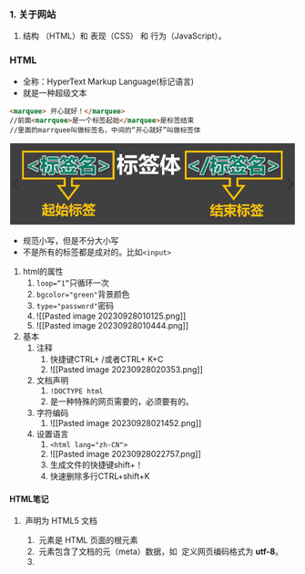 ### 1. 关于网站
1. 结构 （HTML）和 表现（CSS） 和 行为（JavaScript）。

### HTML
+ 全称：HyperText Markup Language(标记语言)
+ 就是一种超级文本
```html
<marquee> 开心就好！</marquee>
//前面<marrquee>是一个标签起始</marquee>是标签结束
//里面的marrquee叫做标签名，中间的“开心就好”叫做标签体
```
![text](https://github.com/Mangolinli/note/blob/master/note/%E8%AF%AD%E8%A8%80%E7%AC%94%E8%AE%B0/CSS%20HTML/picture/Pasted%20image%2020230928004901.png)
+ 规范小写，但是不分大小写
+ 不是所有的标签都是成对的。比如`<input>`
1. html的属性
	1. `loop=“1”`只循环一次
	2. `bgcolor="green"`背景颜色
	3. `type="password"`密码
	4. ![[Pasted image 20230928010125.png]]
	5. ![[Pasted image 20230928010444.png]]
2. 基本
	1. 注释
		1. 快捷键CTRL+ /或者CTRL+ K+C
		2. ![[Pasted image 20230928020353.png]]
	2. 文档声明
		1. `!DOCTYPE html`
		2. 是一种特殊的网页需要的，必须要有的。
	3. 字符编码
		1. ![[Pasted image 20230928021452.png]]
	4. 设置语言
		1. `<html lang="zh-CN">`
		2. ![[Pasted image 20230928022757.png]]
		3. 生成文件的快捷键shift+！
		4. 快速删除多行CTRL+shift+K
#### HTML笔记
1. **<!DOCTYPE html>** 声明为 HTML5 文档
    1. **<html>** 元素是 HTML 页面的根元素
     2. **<head>** 元素包含了文档的元（meta）数据，如 <meta charset="utf-8"> 定义网页编码格式为 **utf-8**。
     3. **<title>** 元素描述了文档的标题
     4. **<body>** 元素包含了可见的页面内容
     5. **<h1>** 元素定义一个大标题
     6. **<p>** 元素定义一个段落

2. 超链接

    ```html
    <a href="https://www.runoob.com">这是一个链接</a>
    ```

3. 加载图片

  ```	html
  1. <img decoding="async" src="/images/logo.png" width="258" height="39" />
  2. <hr> 标签在 HTML 页面中创建水平线。
  ```


####  截图
1. 定义内容
	1. 标签
		 ![[Pasted image 20231105174506.png]]
		 ![[Pasted image 20231105174843.png]]
	2. 引文标签定义
		1![[Pasted image 20231105174854.png]]
	3. 链接语法
		![[Pasted image 20231105180611.png]]
		![[Pasted image 20231105180655.png]]
	4. 图像
		![[Pasted image 20231105184722.png]]
	5. 表格
		![[Pasted image 20231105190625.png]]
		![[Pasted image 20231105191149.png]]
		![[Pasted image 20231105192441.png]]
		![[Pasted image 20231105192514.png]]
	6. 区块内联
		![[Pasted image 20231105192726.png]]
	7. 布局
		1. `div`
		``` html
		<!DOCTYPE html>
		<html>
		<head> 
		<meta charset="utf-8"> 
		<title>菜鸟教程(runoob.com)</title> 
		</head>
		<body>
		<div id="container" style="width:500px">

		<div id="header" style="background-color:#FFA500;">
		<h1 style="margin-bottom:0;">主要的网页标题</h1></div>
		
		<div id="menu" style="background-color:#FFD700;height:200px;width:100px;float:left;">
		<b>菜单</b><br>
		HTML<br>
		CSS<br>
		JavaScript</div>
		
		<div id="content" style="background-color:#EEEEEE;height:200px;width:400px;float:left;">
		内容在这里</div>
		
		<div id="footer" style="background-color:#FFA500;clear:both;text-align:center;">
		版权 © runoob.com</div>
		
		</div>
		 
		</body>
		</html>
		```
		2.  `table`
		```html
		<!DOCTYPE html>
		<html>
		<head> 
		<meta charset="utf-8"> 
		<title>菜鸟教程(runoob.com)</title> 
		</head>
		<body>
		
		<table width="500" border="0">
		<tr>
		<td colspan="2" style="background-color:#FFA500;">
		<h1>主要的网页标题</h1>
		</td>
		</tr>
		
		<tr>
		<td style="background-color:#FFD700;width:100px;vertical-align:top;">
		<b>菜单</b><br>
		HTML<br>
		CSS<br>
		JavaScript
		</td>
		<td style="background-color:#eeeeee;height:200px;width:400px;vertical-align:top;">
		内容在这里</td>
		</tr>
		
		<tr>
		<td colspan="2" style="background-color:#FFA500;text-align:center;">
		版权 © runoob.com</td>
		</tr>
		</table>
		
		</body>
		</html>
		```
	8. 表单
	![[Pasted image 20231105195220.png]]
	![[Pasted image 20231105195339.png]]
	![[Pasted image 20231105195409.png]]
	 1. 简单的下拉表
	 ```html
	 <!DOCTYPE html>
	<html>
	<head> 
	<meta charset="utf-8"> 
	<title>菜鸟教程(runoob.com)</title> 
	</head>
	<body>
	
	<form action="">
	<select name="cars">
	<option value="volvo">Volvo</option>
	<option value="saab">Saab</option>
	<option value="fiat">Fiat</option>
	<option value="audi">Audi</option>
	</select>
	</form>
	
	</body>
	</html>
	```
	 2. 预选下拉表
	 `<option value="fiat" selected>Fiat</option>`
	 3. 文本域
	 ```html
	 <textarea rows="10" cols="30">
	我是一个文本框。
	</textarea>
	```
	4. 按钮
	```html
	<form action="">
	<input type="button" value="Hello world!">
	</form>
	< !-- 此表单包含两个单选框和一个确认按钮。 --!>
	<form action="demo-form.php" method="get">
	  <input type="radio" name="sex" value="Male"> Male<br>
	  <input type="radio" name="sex" value="Female" checked="checked"> Female<br>
	  <input type="submit" value="提交">
	</form>
	```
	5. 复选框
	```html
	<form action="demo-form.php" method="get">
	  <input type="checkbox" name="vehicle[]" value="Bike"> I have a bike<br>
	  <input type="checkbox" name="vehicle[]" value="Car" checked="checked"> I have a car<br>
	  <input type="submit" value="提交">
	</form>
	```
	6. 从表单发送电子邮件
	```html
	<!DOCTYPE html>
	<html>
	<head> 
	<meta charset="utf-8"> 
	<title>菜鸟教程(runoob.com)</title> 
	</head>
	<body>
	
	<h3>发送邮件到 someone@example.com:</h3>
	
	<form action="MAILTO:someone@example.com" method="post" enctype="text/plain">
	Name:<br>
	<input type="text" name="name" value="your name"><br>
	E-mail:<br>
	<input type="text" name="mail" value="your email"><br>
	Comment:<br>
	<input type="text" name="comment" value="your comment" size="50"><br><br>
	<input type="submit" value="发送">
	<input type="reset" value="重置">
	</form>
	
	</body>
	</html>
	```
	![[Pasted image 20231105200525.png]]
	7. 颜色
	```html
	<p style="background-color:#FFFF00">
	通过十六进制设置背景颜色
	</p>
	
	<p style="background-color:rgb(255,255,0)">
	通过 rgb 值设置背景颜色
	</p>
	
	<p style="background-color:yellow">
	通过颜色名设置背景颜色
	</p>
	```
	8. 脚本
	![[Pasted image 20231105202357.png]]
	9.补录
	![[Pasted image 20231105232324.png]]
	![[Pasted image 20231105235737.png]]

### CSS
+  CSS 指层叠样式表 (**C**ascading **S**tyle **S**heets)
#### 笔记
1. 基本样板
	+ CSS 规则由两个主要的部分构成：选择器，以及一条或多条声明:
	+ 选择器通常是您需要改变样式的 HTML 元素。
	+ 每条声明由一个属性和一个值组成。
	+ 属性（property）是您希望设置的样式属性（style attribute）。每个属性有一个值。属性和值被冒号分开。
	+ 注释是用来解释你的代码，并且可以随意编辑它，浏览器会忽略它。CSS注释以 `/*` 开始, 以 `*/ `结束,
2.  id 和 class 选择器
	+ id 选择器
	1. id 选择器可以为标有特定 id 的 HTML 元素指定特定的样式。
	2. HTML元素以id属性来设置id选择器,CSS 中 id 选择器以 "#" 来定义。
	```css
	#para1
	{
	    text-align:center;
	    color:red;
	}
	```
	+ class选择器
	1. class 选择器用于描述一组元素的样式，class 选择器有别于id选择器，class可以在多个元素中使用。class 选择器在 HTML 中以 class 属性表示, 在 CSS 中，类选择器以一个点 .号显示。
	2. 你也可以指定特定的 HTML 元素使用 class。在以下实例中, 所有的 p 元素使用 class="center" 让该元素的文本居中:
	```css
	.center {text-align:center;}
	
	p.center {text-align:center;}
	```
3. CSS创建
	+ 外部样式表
		1. 当样式需要应用于很多页面时，外部样式表将是理想的选择。在使用外部样式表的情况下，你可以通过改变一个文件来改变整个站点的外观。每个页面使用 `<link>` 标签链接到样式表。 `<link>` 标签在（文档的）头部：
		```css
		<head>
		<link rel="stylesheet" type="text/css" href="mystyle.css">
		</head>
		```
		2. 浏览器会从文件 mystyle.css 中读到样式声明，并根据它来格式文档。外部样式表可以在任何文本编辑器中进行编辑。文件不能包含任何的 html 标签。样式表应该以 .css 扩展名进行保存。下面是一个样式表文件的例子：
		```css
		hr {color:sienna;}
		p {margin-left:20px;}
		body {background-image:url("/images/back40.gif");}
		```
	+ 内部样式表
		1. 当单个文档需要特殊的样式时，就应该使用内部样式表。你可以使用 `<style>` 标签在文档头部定义内部样式表，就像这样:
		```css
		<head>
		<style>
		hr {color:sienna;}
		p {margin-left:20px;}
		body {background-image:url("images/back40.gif");}
		</style>
		</head>
		```
		2. 内联样式:
			+ 由于要将表现和内容混杂在一起，内联样式会损失掉样式表的许多优势。请慎用这种方法，例如当样式仅需要在一个元素上应用一次时。
			+ 要使用内联样式，你需要在相关的标签内使用样式（style）属性。Style 属性可以包含任何 CSS 属性。本例展示如何改变段落的颜色和左外边距：
			```css
			<p style="color:sienna;margin-left:20px">这是一个段落。</p>
			```
	+ 多重样式
			1. 如果某些属性在不同的样式表中被同样的选择器定义，那么属性值将从更具体的样式表中被继承过来。
			2. 样式表允许以多种方式规定样式信息。
			+ 样式可以规定在单个的 HTML 元素中，在 HTML 页的头元素中，或在一个外部的 CSS 文件中。甚至可以在同一个 HTML 文档内部引用多个外部样式表。
			+ 一般情况下，优先级如下：
				**（内联样式）Inline style > （内部样式）Internal style sheet >（外部样式）External style sheet > 浏览器默认样式**
4. 背景(background)
	![[Pasted image 20231106161804.png]]
5. 文本（Text）
	![[Pasted image 20231106161928.png]]
6. 字体(fonts)
	![[Pasted image 20231106162212.png]]
7. 链接(link)
	![[Pasted image 20231106162251.png]]
8. 列表
	- 无序列表 ul - 列表项标记用特殊图形（如小黑点、小方框等）
	- 有序列表 ol - 列表项的标记有数字或字母
	- ```css
		ul { list-style-image: url('sqpurple.gif'); }
		```
	- ![[Pasted image 20231106162555.png]]
9. 表格(Table)
	+ 指定CSS表格边框，使用border属性。
	+ Width和height属性定义表格的宽度和高度。
	+ 表格中的文本对齐和垂直对齐属性。text-align属性设置水平对齐方式，向左，右，或中心：
10. 盒子模型
	+ 盒子模型![[Pasted image 20231106162808.png]]
	+ 元素的总高度最终计算公式是这样的：
		总元素的高度=高度+顶部填充+底部填充+上边框+下边框+上边距+下边距
11. 边框(Border)
	+ 例子
		![[Pasted image 20231106163511.png]]
	+ 例子2
		```html
		<!DOCTYPE html>
		<html>
		<head>
		<meta charset="utf-8"> 
		<title>菜鸟教程(runoob.com)</title> 
		<style>
		p.none {border-style:none;}
		p.dotted {border-style:dotted;}
		p.dashed {border-style:dashed;}
		p.solid {border-style:solid;}
		p.double {border-style:double;}
		p.groove {border-style:groove;}
		p.ridge {border-style:ridge;}
		p.inset {border-style:inset;}
		p.outset {border-style:outset;}
		p.hidden {border-style:hidden;}
		p.mix {border-style: dotted dashed solid double;}
		</style>
		</head>
		
		<body>
		<p class="none">无边框。</p>
		<p class="dotted">虚线边框。</p>
		<p class="dashed">虚线边框。</p>
		<p class="solid">实线边框。</p>
		<p class="double">双边框。</p>
		<p class="groove"> 凹槽边框。</p>
		<p class="ridge">垄状边框。</p>
		<p class="inset">嵌入边框。</p>
		<p class="outset">外凸边框。</p>
		<p class="hidden">隐藏边框。</p>
		<p class="mix">混合边框</p>
		</body>
		
		</html>
		```
		+ 结果：
			![[Pasted image 20231106163641.png]]
	+ 边框宽度
		+ 您可以通过 border-width 属性为边框指定宽度。
		+ 为边框指定宽度有两种方法：可以指定长度值，比如 2px 或 0.1em(单位为 px, pt, cm, em 等)，或者使用 3 个关键字之一，它们分别是 thick 、medium（默认值） 和 thin。
	+ 边框颜色
		 ![[Pasted image 20231106163850.png]]
	+ 边框-单独设置各边
		![[Pasted image 20231106163938.png]]
		![[Pasted image 20231106163948.png]]
	+ 边框-简写属性
		![[Pasted image 20231106164034.png]]
	+ 总结
		![[Pasted image 20231106164116.png]]
12.  CSS 轮廓（outline）
	1.定义
		 ![[Pasted image 20231108170516.png]]
	 2.属性
		 ![[Pasted image 20231108170909.png]]
1. CSS margin(外边距)
	1. 定义
	![[Pasted image 20231108171012.png]]
	2. 可能的值
	![[Pasted image 20231108171107.png]]
	3. 单边外边距属性
		1. 
		```css
		margin-top:100px;
		margin-bottom:100px;
		margin-right:50px;
		margin-left:50px;
		```
		2. 简写属性
		```css
		margin:100px 50px;
		```
		3. 简写的具体属性属于谁？
		![[Pasted image 20231108171405.png]]
	4. 总结：
	![[Pasted image 20231108171447.png]]
14. padding（填充）
	1. 定义
	![[Pasted image 20231108181110.png]]
	2. 可能的值
	![[Pasted image 20231108181153.png]]
	3.属性的简写和上面的margin是一样的。
	![[Pasted image 20231108182349.png]]
15. CSS 分组 和 嵌套 选择器
	1. 分组选择器
	+ 在样式表中有很多具有相同样式的元素。为了尽量减少代码，你可以使用分组选择器。每个选择器用逗号分隔。
		```css
		h1 {
			color:green;
		}
		h2 {
			color:green;
		}
		p {
			color:green;
		}
		# 逗号隔开
		h1,h2,p
		{
			color:green;
		}
		```
	2. 嵌套选择器
	+ 它可能适用于选择器内部的选择器的样式。
		- `p{ }`: 为所有 **p** 元素指定一个样式。
		- `.marked{ }`: 为所有 **class="marked"** 的元素指定一个样式。
		- `.marked p{ }`: 为所有 **class="marked"** 元素内的 **p** 元素指定一个样式。
		- `p.marked{ }`: 为所有 **class="marked"** 的 **p** 元素指定一个样式。
	+ 例子
		```css
		p
		{
		    color:blue;
		    text-align:center;
		}
		.marked
		{
		    background-color:red;
		}
		.marked p
		{
		    color:white;
		}
		p.marked{
		    text-decoration:underline;
		}
		```
1.  尺寸 (Dimension)
	![[Pasted image 20231108183618.png]]
17. Display(显示) 与 Visibility（可见性）
	1.  隐藏元素 - display:none或visibility:hidden
	+ 隐藏一个元素可以通过把display属性设置为"none"，或把visibility属性设置为"hidden"。但是请注意，这两种方法会产生不同的结果。	
	+ visibility:hidden可以隐藏某个元素，但隐藏的元素仍需占用与未隐藏之前一样的空间。也就是说，该元素虽然被隐藏了，但仍然会影响布局。
	+ display:none可以隐藏某个元素，且隐藏的元素不会占用任何空间。也就是说，该元素不但被隐藏了，而且该元素原本占用的空间也会从页面布局中消失。
	+ 块元素是一个元素，占用了全部宽度，在前后都是换行符。
		块元素的例子：
		- `<h1>`
		- `<p>`
		- `<div>`	
	+ 内联元素只需要必要的宽度，不强制换行。
		内联元素的例子：
		- `<span>`
		- `<a>`
	+ 可以更改内联元素和块元素，反之亦然，可以使页面看起来是以一种特定的方式组合，并仍然遵循web标准。
		+ 下面的示例把列表项显示为内联元素：
		`li {display:inline;}`
		+ 下面的示例把span元素作为块元素：
		`span {display:block;}`
18. Position(定位)
	1. static 定位
		+ HTML 元素的默认值，即没有定位，遵循正常的文档流对象。
		+ 静态定位的元素不会受到 `top, bottom, left, right`影响。
		```css
		div.static {
		    position: static;
		    border: 3px solid #73AD21;
		}
		```
	2. fixed 定位
		+ 元素的位置相对于浏览器窗口是固定位置。
		即使窗口是滚动的它也不会移动：
		```css
		p.pos_fixed
		{
		    position:fixed;
		    top:30px;
		    right:5px;
		}
		```
		+ **注意：** Fixed 定位在 IE7 和 IE8 下需要描述 !DOCTYPE 才能支持。
		+ Fixed定位使元素的位置与文档流无关，因此不占据空间。
		+ Fixed定位的元素和其他元素重叠。
	3. relative 定位
		+ 相对定位元素的定位是相对其正常位置。
		```css
		h2.pos_left
		{
		    position:relative;
		    left:-20px;
		}
		h2.pos_right
		{
		    position:relative;
		    left:20px;
		}
		```
		+ 移动相对定位元素，但它原本所占的空间不会改变。
		```css
		h2.pos_top
		{
		    position:relative;
		    top:-50px;
		}
		```
		+ 相对定位元素经常被用来作为绝对定位元素的容器块。
	4. absolute 定位
		+ 绝对定位的元素的位置相对于最近的已定位父元素，如果元素没有已定位的父元素，那么它的位置相对于`<html>`:
		```css
		h2
		{
			position:absolute;
			left:100px;
			top:150px;
		}
		```
		+ `absolute` 定位使元素的位置与文档流无关，因此不占据空间。
		+ `absolute `定位的元素和其他元素重叠。
	5. sticky 定位
		+ `sticky` 英文字面意思是粘，粘贴，所以可以把它称之为粘性定位。
		+ `position: sticky;` 基于用户的滚动位置来定位。
		+ 粘性定位的元素是依赖于用户的滚动，在 **`position:relative`** 与 **`position:fixed`** 定位之间切换。
		+ 它的行为就像 **`position:relative;`** 而当页面滚动超出目标区域时，它的表现就像 **`position:fixed;`**，它会固定在目标位置。
		+ 元素定位表现为在跨越特定阈值前为相对定位，之后为固定定位。
		+ 这个特定阈值指的是` top`, `right,` `bottom` 或 `left` 之一，换言之，指定` top`, `right`, `bottom` 或` left` 四个阈值其中之一，才可使粘性定位生效。否则其行为与相对定位相同。
		+ **注意:** Internet Explorer, Edge 15 及更早 IE 版本不支持 sticky 定位。 Safari 需要使用 `-webkit- prefix` (查看以下实例)。
	6. 重叠的元素
		+ 元素的定位与文档流无关，所以它们可以覆盖页面上的其它元素z-index属性指定了一个元素的堆叠顺序（哪个元素应该放在前面，或后面）
		+ 一个元素可以有正数或负数的堆叠顺序：
		```css
		img
		{
		    position:absolute;
		    left:0px;
		    top:0px;
		    z-index:-1;
		}
		```
		+ 具有更高堆叠顺序的元素总是在较低的堆叠顺序元素的前面。
		+ **注意：** 如果两个定位元素重叠，没有指定`z - index`，最后定位在HTML代码中的元素将被显示在最前面。
	7. 总结

		|属性|说明|值|CSS|
		|:--|:--|:--|:--|
		|[bottom](https://www.runoob.com/cssref/pr-pos-bottom.html)|定义了定位元素下外边距边界与其包含块下边界之间的偏移。|auto  <br>_length  <br>%  <br>_inherit|2|
		|[clip](https://www.runoob.com/cssref/pr-pos-clip.html)|剪辑一个绝对定位的元素|_shape  <br>_auto  <br>inherit|2|
		|[cursor](https://www.runoob.com/cssref/pr-class-cursor.html)|显示光标移动到指定的类型|_url_  <br>auto  <br>crosshair  <br>default  <br>pointer  <br>move  <br>e-resize  <br>ne-resize  <br>nw-resize  <br>n-resize  <br>se-resize  <br>sw-resize  <br>s-resize  <br>w-resize  <br>text  <br>wait  <br>help|2|
		|[left](https://www.runoob.com/cssref/pr-pos-left.html)|定义了定位元素左外边距边界与其包含块左边界之间的偏移。|auto  <br>_length  <br>%  <br>_inherit|2|
		|[overflow](https://www.runoob.com/cssref/pr-pos-overflow.html)|设置当元素的内容溢出其区域时发生的事情。|auto  <br>hidden  <br>scroll  <br>visible  <br>inherit|2|
		|[overflow-y](https://www.runoob.com/css/cssref/css3-pr-overflow-y.html)|指定如何处理顶部/底部边缘的内容溢出元素的内容区域|auto  <br>hidden  <br>scroll  <br>visible  <br>no-display  <br>no-content|2|
		|[overflow-x](https://www.runoob.com/css/cssref//cssref/css3-pr-overflow-x.html)|指定如何处理右边/左边边缘的内容溢出元素的内容区域|auto  <br>hidden  <br>scroll  <br>visible  <br>no-display  <br>no-content|2|
		|[position](https://www.runoob.com/cssref/pr-class-position.html)|指定元素的定位类型|absolute  <br>fixed  <br>relative  <br>static  <br>inherit|2|
		|[right](https://www.runoob.com/cssref/pr-pos-right.html)|定义了定位元素右外边距边界与其包含块右边界之间的偏移。|auto  <br>_length  <br>%  <br>_inherit|2|
		|[top](https://www.runoob.com/cssref/pr-pos-top.html)|定义了一个定位元素的上外边距边界与其包含块上边界之间的偏移。|auto  <br>_length  <br>%  <br>_inherit|2|
		|[z-index](https://www.runoob.com/cssref/pr-pos-z-index.html)|设置元素的堆叠顺序|_number  <br>_auto  <br>inherit|2|
	
19.  Overflow
		1.  CSS overflow 属性可以控制内容溢出元素框时在对应的元素区间内添加滚动条。
		2. overflow属性有以下值：
		
			|值|描述|
			|---|---|
			|visible|默认值。内容不会被修剪，会呈现在元素框之外。|
			|hidden|内容会被修剪，并且其余内容是不可见的。|
			|scroll|内容会被修剪，但是浏览器会显示滚动条以便查看其余的内容。|
			|auto|如果内容被修剪，则浏览器会显示滚动条以便查看其余的内容。|
			|inherit|规定应该从父元素继承 overflow 属性的值。|
		3. **注意:**overflow 属性只工作于指定高度的块元素上。
		**注意:** 在 OS X Lion ( Mac 系统) 系统上，滚动条默认是隐藏的，使用的时候才会显示 (设置 "overflow:scroll" 也是一样的)。
